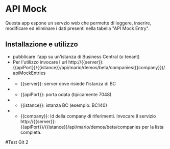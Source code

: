 # API Mock
Questa app espone un servzio web che permette di leggere, inserire, modificare ed eliminare i dati presenti nella tabella "API Mock Entry".

## Installazione e utilizzo
* pubblicare l'app su un'istanza di Business Central (o tenant)
* Per l'utilizzo invocare l'url http://{{server}}:{{apiPort}}/{{istance}}/api/mario/demos/beta/companies({{company}})/apiMockEntries
* * {{server}}: server dove risiede l'istanza di BC
* * {{apiPort}}: porta odata (tipicamente 7048)
* * {{istance}}: istanza BC (esempio: BC140)
* * {{company}}: Id della company di riferimenti. Invocare il servizio http://{{server}}:{{apiPort}}/{{istance}}/api/mario/demos/beta/companies per la lista completa.

#Test Git 2
